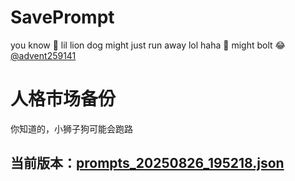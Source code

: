 # SavePrompt
you know 🫠 lil lion dog might just run away lol
haha 🐶 might bolt 😂 [@advent259141](https://github.com/advent259141)

# 人格市场备份
你知道的，小狮子狗可能会跑路

## 当前版本：[prompts_20250826_195218.json](https://github.com/Larch-C/SavePrompt/blob/main/prompts_20250826_195218.json)
